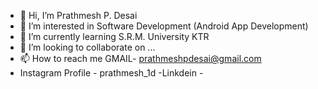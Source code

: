 - 👋 Hi, I’m Prathmesh P. Desai
- 👀 I’m interested in Software Development (Android App Development)
- 🌱 I’m currently learning S.R.M. University KTR
- 💞️ I’m looking to collaborate on ...
- 📫 How to reach me GMAIL- prathmeshpdesai@gmail.com
- Instagram Profile - prathmesh_1d 
-Linkdein - 
